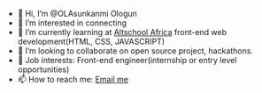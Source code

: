 - 👋 Hi, I’m @OLAsunkanmi Ologun
- 👀 I’m interested in connecting 
- 🌱 I’m currently learning at [Altschool Africa](https://altschoolafrica.com/) front-end web development(HTML, CSS, JAVASCRIPT)
- 💞️ I’m looking to collaborate on open source project, hackathons.
- 🧧 Job interests: Front-end engineer(internship or entry level opportunities)
- 📫 How to reach me: [Email me](mailto:olasunkanmiologun64@gmail.com)

<!---
ola3107/ola3107 is a ✨ special ✨ repository because its `README.md` (this file) appears on your GitHub profile.
You can click the Preview link to take a look at your changes.
--->
